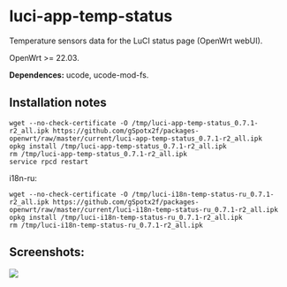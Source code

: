# luci-app-temp-status
Temperature sensors data for the LuCI status page (OpenWrt webUI).

OpenWrt >= 22.03.

**Dependences:** ucode, ucode-mod-fs.

## Installation notes

    wget --no-check-certificate -O /tmp/luci-app-temp-status_0.7.1-r2_all.ipk https://github.com/gSpotx2f/packages-openwrt/raw/master/current/luci-app-temp-status_0.7.1-r2_all.ipk
    opkg install /tmp/luci-app-temp-status_0.7.1-r2_all.ipk
    rm /tmp/luci-app-temp-status_0.7.1-r2_all.ipk
    service rpcd restart

i18n-ru:

    wget --no-check-certificate -O /tmp/luci-i18n-temp-status-ru_0.7.1-r2_all.ipk https://github.com/gSpotx2f/packages-openwrt/raw/master/current/luci-i18n-temp-status-ru_0.7.1-r2_all.ipk
    opkg install /tmp/luci-i18n-temp-status-ru_0.7.1-r2_all.ipk
    rm /tmp/luci-i18n-temp-status-ru_0.7.1-r2_all.ipk

## Screenshots:

![](https://github.com/gSpotx2f/luci-app-temp-status/blob/master/screenshots/01.jpg)
